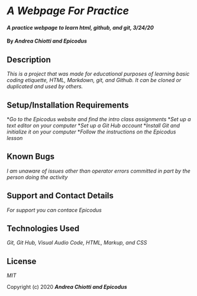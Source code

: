 # _A Webpage For Practice_

#### _A practice webpage to learn html, github, and git, 3/24/20_

#### By _**Andrea Chiotti and Epicodus**_

## Description

_This is a project that was made for educational purposes of learning basic coding etiquette, HTML, Markdown, git, and Github.  It can be cloned or duplicated and used by others._

## Setup/Installation Requirements

*_Go to the Epicodus website and find the intro class assignments_
*_Set up a text editor on your computer_
*_Set up a Git Hub account_
*_Install Git and initialize it on your computer_
*_Follow the instructions on the Epicodus lesson_

## Known Bugs

_I am unaware of issues other than operator errors committed in part by the person doing the activity_

## Support and Contact Details

_For support you can contace Epicodus_

## Technologies Used

_Git, Git Hub, Visual Audio Code, HTML, Markup, and CSS_

## License

*MIT*

Copyright (c) 2020 **_Andrea Chiotti and Epicodus_**